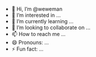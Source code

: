 - 👋 Hi, I’m @weweman
- 👀 I’m interested in ...
- 🌱 I’m currently learning ...
- 💞️ I’m looking to collaborate on ...
- 📫 How to reach me ...
- 😄 Pronouns: ...
- ⚡ Fun fact: ...

<!---
weweman/weweman is a ✨ special ✨ repository because its `README.md` (this file) appears on your GitHub profile.
You can click the Preview link to take a look at your changes.
--->
